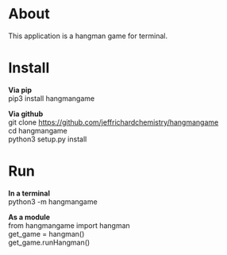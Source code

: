 # About
<p>This application is a hangman game for terminal.</p>

# Install
<b>Via pip</b><br>
pip3 install hangmangame

<b>Via github</b><br>
git clone https://github.com/jeffrichardchemistry/hangmangame <br>
cd hangmangame <br>
python3 setup.py install<br>

# Run
<b>In a terminal</b><br>
python3 -m hangmangame

<b>As a module</b><br>
from hangmangame import hangman<br>
get_game = hangman()<br>
get_game.runHangman()
